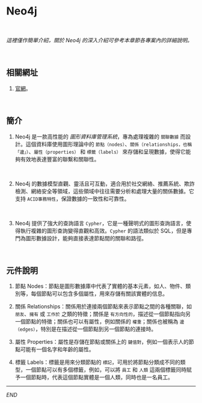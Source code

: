 # Neo4j

<br>

_這裡僅作簡單介紹，關於 Neo4j 的深入介紹可參考本章節各專案內的詳細說明。_

<br>

## 相關網址

1. [官網](https://neo4j.com/)。

<br>

## 簡介

1. Neo4j 是一款高性能的 _圖形資料庫管理系統_，專為處理複雜的 `關聯數據` 而設計。這個資料庫使用圖形理論中的 `節點（nodes）`、`關係（relationships，也稱「邊」）`、`屬性（properties）` 和 `標籤（labels）` 來存儲和呈現數據，使得它能夠有效地表達豐富的聯繫和關聯性。

<br>

2. Neo4j 的數據模型直觀、靈活且可互動，適合用於社交網絡、推薦系統、欺詐檢測、網絡安全等領域，這些領域中往往需要分析和處理大量的關係數據。它支持 `ACID事務特性`，保證數據的一致性和可靠性。

<br>

3. Neo4j 提供了強大的查詢語言 `Cypher`，它是一種聲明式的圖形查詢語言，使得執行複雜的圖形查詢變得直觀和高效。`Cypher` 的語法類似於 SQL，但是專門為圖形數據設計，能夠直接表達節點間的關聯和路徑。

<br>

## 元件說明

1. 節點 Nodes：節點是圖形數據庫中代表了實體的基本元素，如人、物件、類別等，每個節點可以包含多個屬性，用來存儲有關該實體的信息。

2. 關係 Relationships：關係用於連接兩個節點來表示節點之間的各種關聯，如 `朋友`、`擁有` 或 `工作於` 之類的特徵；關係是 `有方向性的`，描述從一個節點指向另一個節點的特徵；關係也可以有屬性，例如關係的 `權重`；關係也被稱為 `邊（edges）`，特別是在描述從一個節點到另一個節點的連接時。

3. 屬性 Properties：屬性是存儲在節點或關係上的 `鍵值對`，例如一個表示人的節點可能有一個名字和年齡的屬性。

4. 標籤 Labels：標籤是用來分類節點的 `標記`，可用於將節點分類成不同的類型，一個節點可以有多個標籤，例如，可以將 `員工` 和 `人類` 這兩個標籤同時賦予一個節點時，代表這個節點實體是一個人類，同時也是一名員工。

___

_END_